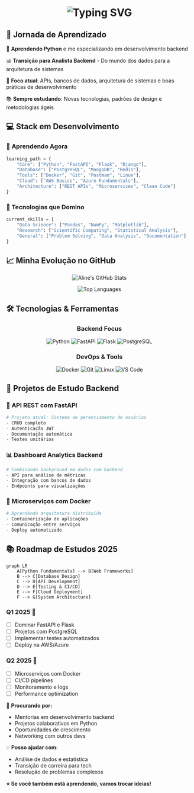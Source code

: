 <h1 align="center">
  <img src="https://readme-typing-svg.herokuapp.com?font=Fira+Code&size=30&duration=2500&pause=1000&color=FF69B4&center=true&vCenter=true&width=700&lines=Oi!+Eu+sou+Aline+Nascimento+👩‍💻" alt="Typing SVG" />
</h1>



## 🚀 Jornada de Aprendizado

🐍 **Aprendendo Python** e me especializando em desenvolvimento backend

📊 **Transição para Analista Backend** - Do mundo dos dados para a arquitetura de sistemas

🎯 **Foco atual**: APIs, bancos de dados, arquitetura de sistemas e boas práticas de desenvolvimento

📚 **Sempre estudando**: Novas tecnologias, padrões de design e metodologias ágeis

## 💻 Stack em Desenvolvimento

### 🌱 **Aprendendo Agora**
```python
learning_path = {
    "Core": ["Python", "FastAPI", "Flask", "Django"],
    "Database": ["PostgreSQL", "MongoDB", "Redis"],
    "Tools": ["Docker", "Git", "Postman", "Linux"],
    "Cloud": ["AWS Basics", "Azure Fundamentals"],
    "Architecture": ["REST APIs", "Microservices", "Clean Code"]
}
```

### 🔧 **Tecnologias que Domino**
```python
current_skills = {
    "Data Science": ["Pandas", "NumPy", "Matplotlib"],
    "Research": ["Scientific Computing", "Statistical Analysis"],
    "General": ["Problem Solving", "Data Analysis", "Documentation"]
}
```

## 📈 Minha Evolução no GitHub

<div align="center">
  
![Aline's GitHub Stats](https://github-readme-stats.vercel.app/api?username=alineanascimento&show_icons=true&theme=tokyonight&count_private=true)

![Top Languages](https://github-readme-stats.vercel.app/api/top-langs/?username=alineanascimento&layout=compact&theme=tokyonight)

</div>

## 🛠️ Tecnologias & Ferramentas

<div align="center">

### **Backend Focus**
![Python](https://img.shields.io/badge/-Python-3776AB?style=for-the-badge&logo=python&logoColor=white)
![FastAPI](https://img.shields.io/badge/-FastAPI-009688?style=for-the-badge&logo=fastapi&logoColor=white)
![Flask](https://img.shields.io/badge/-Flask-000000?style=for-the-badge&logo=flask&logoColor=white)
![PostgreSQL](https://img.shields.io/badge/-PostgreSQL-336791?style=for-the-badge&logo=postgresql&logoColor=white)

### **DevOps & Tools**
![Docker](https://img.shields.io/badge/-Docker-2496ED?style=for-the-badge&logo=docker&logoColor=white)
![Git](https://img.shields.io/badge/-Git-F05032?style=for-the-badge&logo=git&logoColor=white)
![Linux](https://img.shields.io/badge/-Linux-FCC624?style=for-the-badge&logo=linux&logoColor=black)
![VS Code](https://img.shields.io/badge/-VS%20Code-007ACC?style=for-the-badge&logo=visual-studio-code&logoColor=white)

</div>

## 🎯 Projetos de Estudo Backend

### 🚀 **API REST com FastAPI**
```python
# Projeto atual: Sistema de gerenciamento de usuários
- CRUD completo
- Autenticação JWT
- Documentação automática
- Testes unitários
```

### 📊 **Dashboard Analytics Backend**
```python
# Combinando background em dados com backend
- API para análise de métricas
- Integração com bancos de dados
- Endpoints para visualizações
```

### 🔗 **Microserviços com Docker**
```python
# Aprendendo arquitetura distribuída
- Containerização de aplicações
- Comunicação entre serviços
- Deploy automatizado
```

## 📚 Roadmap de Estudos 2025

```mermaid
graph LR
    A[Python Fundamentals] --> B[Web Frameworks]
    B --> C[Database Design]
    C --> D[API Development]
    D --> E[Testing & CI/CD]
    E --> F[Cloud Deployment]
    F --> G[System Architecture]
```

### **Q1 2025** 🎯
- [ ] Dominar FastAPI e Flask
- [ ] Projetos com PostgreSQL
- [ ] Implementar testes automatizados
- [ ] Deploy na AWS/Azure

### **Q2 2025** 🚀
- [ ] Microserviços com Docker
- [ ] CI/CD pipelines
- [ ] Monitoramento e logs
- [ ] Performance optimization

🎯 **Procurando por:**
- Mentorias em desenvolvimento backend
- Projetos colaborativos em Python
- Oportunidades de crescimento
- Networking com outros devs

💡 **Posso ajudar com:**
- Análise de dados e estatística
- Transição de carreira para tech
- Resolução de problemas complexos



**⭐ Se você também está aprendendo, vamos trocar ideias!**

</div>
